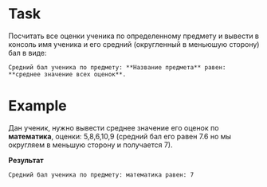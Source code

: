 # Task

Посчитать все оценки ученика по определенному предмету и вывести в консоль имя ученика и его средний (округленный в меньюшую сторону) бал в виде:

``Средний бал ученика по предмету: **Название предмета** равен: **среднее значение всех оценок**.``
 
# Example 

Дан ученик, нужно вывести среднее значение его оценок по **математика**, оценки: 5,8,6,10,9 (средний бал его равен 7.6 но мы округляем в меньшую сторону и получается 7).
 
 **Результат**
 
 ``Cредний бал ученика по предмету: математика равен: 7``

